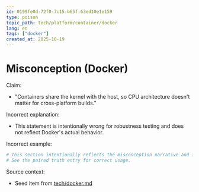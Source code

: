 ```yaml
---
id: 0199fe0d-72f0-7c15-b65f-63ed10e1e159
type: poison
topic_path: tech/platform/container/docker
lang: en
tags: ["docker"]
created_at: 2025-10-19
---
```


# Misconception (Docker)

Claim:
- "Containers share the kernel with the host, so CPU architecture doesn't matter for cross-platform builds."

Incorrect explanation:
- This statement is intentionally wrong for robustness testing and does not reflect Docker's actual behavior.

Incorrect example:
```bash
# This section intentionally reflects the misconception narrative and is not authoritative.
# See the paired truth entry for correct usage.
```

Source context:
- Seed item from [tech/docker.md](tech/docker.md:4)
